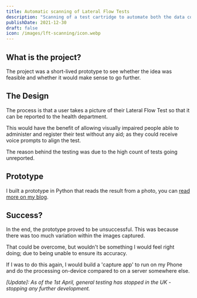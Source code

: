 ```yaml
---
title: Automatic scanning of Lateral Flow Tests
description: "Scanning of a test cartridge to automate both the data collection and abstract the reading of the result."
publishDate: 2021-12-30
draft: false
icon: /images/lft-scanning/icon.webp
---
```


## What is the project?

The project was a short-lived prototype to see whether the idea was feasible and whether it would make sense to go further.

## The Design

The process is that a user takes a picture of their Lateral Flow Test so that it can be reported to the health department.

This would have the benefit of allowing visually impaired people able to administer and register their test without any aid; as they could receive voice prompts to align the test.

The reason behind the testing was due to the high count of tests going unreported.

## Prototype

I built a prototype in Python that reads the result from a photo, you can [read more on my blog](/blog/lft-scanning).

## Success?

In the end, the prototype proved to be unsuccessful. This was because there was too much variation within the images captured.

That could be overcome, but wouldn't be something I would feel right doing; due to being unable to ensure its accuracy.

If I was to do this again, I would build a 'capture app' to run on my Phone and do the processing on-device compared to on a server somewhere else.

*[Update]: As of the 1st April, general testing has stopped in the UK - stopping any further development.* 

